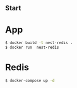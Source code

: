 ## Start

# App

```bash
$ docker build -t nest-redis .
$ docker run  nest-redis
```

# Redis

```bash
$ docker-compose up -d
```
